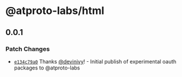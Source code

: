 # @atproto-labs/html

## 0.0.1

### Patch Changes

- [`e134c79a0`](https://github.com/bluesky-social/atproto/commit/e134c79a0ffb000b2cb36437815673fa6bda664b) Thanks [@devinivy](https://github.com/devinivy)! - Initial publish of experimental oauth packages to @atproto-labs
